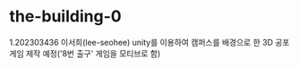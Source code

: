 # the-building-0
1.202303436 이서희(lee-seohee)
unity를 이용하여 캠퍼스를 배경으로 한 3D 공포 게임 제작 예정('8번 출구' 게임을 모티브로 함)
